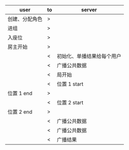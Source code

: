 | user           | to  | server                     |
| -------------- | --- | -------------------------- |
| 创建、分配角色 | >   |                            |
| 进组           | >   |                            |
| 入座位         | >   |                            |
| 房主开始       | >   |                            |
|                | <   | 初始化、单播结果给每个用户 |
|                | <   | 广播公共数据               |
|                | <   | 局开始                     |
|                | <   | 位置 1 start               |
| 位置 1 end     | >   |                            |
|                | <   | 位置 2 start               |
| 位置 2 end     | >   |                            |
|                | <   | 广播公共数据               |
|                | <   | 广播公共数据               |
|                | <   | 广播结果                   |
